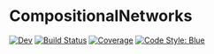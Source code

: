 # CompositionalNetworks

[![Dev](https://img.shields.io/badge/docs-dev-blue.svg)](https://JuliaConstraints.github.io/CompositionalNetworks.jl/dev)
[![Build Status](https://github.com/JuliaConstraints/CompositionalNetworks.jl/workflows/CI/badge.svg)](https://github.com/JuliaConstraints/CompositionalNetworks.jl/actions)
[![Coverage](https://codecov.io/gh/JuliaConstraints/CompositionalNetworks.jl/branch/master/graph/badge.svg)](https://codecov.io/gh/JuliaConstraints/CompositionalNetworks.jl)
[![Code Style: Blue](https://img.shields.io/badge/code%20style-blue-4495d1.svg)](https://github.com/invenia/BlueStyle)
